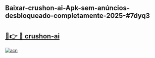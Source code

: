 ## Baixar-crushon-ai-Apk-sem-anúncios-desbloqueado-completamente-2025-#7dyq3

# <h2><a href="https://ainizakaria.my?title=crushon-ai&ref=20M">🔗👉 🔴 crushon-ai</a></h2>

[![acn](https://github.com/user-attachments/assets/0f9c940e-d8b0-45ae-aac7-cd30a18b3e1c)](https://ainizakaria.my?title=crushon-ai&ref=20M)

